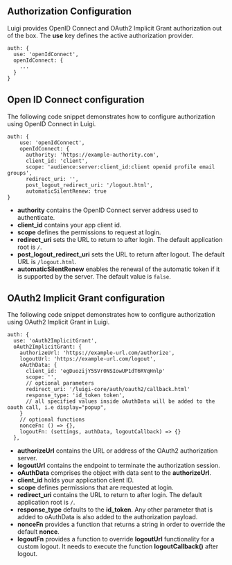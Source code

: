 ## Authorization Configuration

Luigi provides OpenID Connect and OAuth2 Implicit Grant authorization out of the box. The **use** key defines the active authorization provider.

````
auth: {
  use: 'openIdConnect',
  openIdConnect: {
    ...
  }
}
````

## Open ID Connect configuration

The following code snippet demonstrates how to configure authorization using OpenID Connect in Luigi. 

````
auth: {
    use: 'openIdConnect',
    openIdConnect: {
      authority: 'https://example-authority.com',
      client_id: 'client',
      scope: 'audience:server:client_id:client openid profile email groups',
      redirect_uri: '',
      post_logout_redirect_uri: '/logout.html',
      automaticSilentRenew: true
}
````

- **authority** contains the OpenID Connect server address used to authenticate.
- **client_id** contains your app client id.
- **scope** defines the permissions to request at login.
- **redirect_uri** sets the URL to return to after login. The default application root is `/`.
- **post_logout_redirect_uri** sets the URL to return after logout. The default URL is `/logout.html`.
- **automaticSilentRenew** enables the renewal of the automatic token if it is supported by the server. The default value is `false`.

## OAuth2 Implicit Grant configuration

The following code snippet demonstrates how to configure authorization using OAuth2 Implicit Grant in Luigi. 

````
auth: {
  use: 'oAuth2ImplicitGrant',
  oAuth2ImplicitGrant: {
    authorizeUrl: 'https://example-url.com/authorize',
    logoutUrl: 'https://example-url.com/logout',
    oAuthData: {
      client_id: 'egDuozijY5SVr0NSIowUP1dT6RVqHnlp'
      scope: '',
      // optional parameters
      redirect_uri: '/luigi-core/auth/oauth2/callback.html'
      response_type: 'id_token token',
      // all specified values inside oAuthData will be added to the oauth call, i.e display="popup",
    }
    // optional functions
    nonceFn: () => {},
    logoutFn: (settings, authData, logoutCallback) => {}
  },
````

- **authorizeUrl** contains the URL or address of the OAuth2 authorization server.
- **logoutUrl** contains the endpoint to terminate the authorization session.
- **oAuthData** comprises the object with data sent to the **authorizeUrl**.
- **client_id** holds your application client ID.
- **scope** defines permissions that are requested at login.
- **redirect_uri** contains the URL to return to after login. The default application root is `/`.
- **response_type** defaults to the **id_token**. Any other parameter that is added to oAuthData is also added to the authorization payload.
- **nonceFn** provides a function that returns a string in order to override the default **nonce**.
- **logoutFn** provides a function to override **logoutUrl** functionality for a custom logout. It needs to execute the function **logoutCallback()** after logout. 